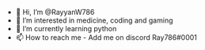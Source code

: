 - 👋 Hi, I’m @RayyanW786
- 👀 I’m interested in medicine, coding and gaming
- 🌱 I’m currently learning python
- 📫 How to reach me - Add me on discord Ray786#0001

<!---
RayyanW786/RayyanW786 is a ✨ special ✨ repository because its `README.md` (this file) appears on your GitHub profile.
You can click the Preview link to take a look at your changes.
--->
